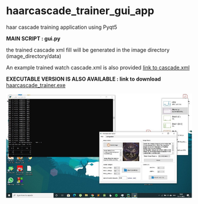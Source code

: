 # haarcascade_trainer_gui_app
haar cascade training application using Pyqt5

**MAIN SCRIPT : gui.py**

the trained cascade xml fill will be generated in the image directory (image_directory/data)

An example trained watch cascade.xml is also provided [link to cascade.xml](https://drive.google.com/file/d/1dtL-Y0IGdEiyrYAEmLwczQaY0kaPvTdU/view?usp=sharing)

**EXECUTABLE VERSION IS ALSO AVAILABLE :  link to download**  [haarcascade_trainer.exe](https://drive.google.com/file/d/1CwHZPJIXkxUksgRWQ_CYxLllLJW_NYiM/view?usp=sharing)

![Image of trainer application](https://raw.githubusercontent.com/dootamroy/haarcascade_trainer_gui_app/master/haarcascade%20trainer.JPG)
